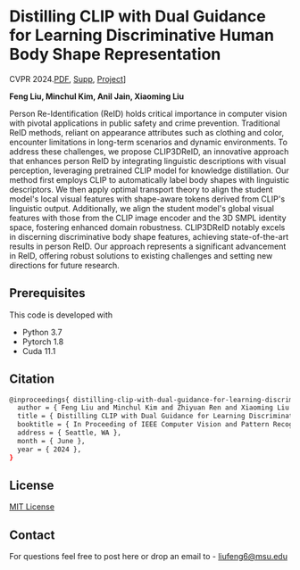 # **Distilling CLIP with Dual Guidance for Learning Discriminative Human Body Shape Representation**

CVPR 2024.[PDF](https://cvlab.cse.msu.edu/pdfs/Liu_Kim_Ren_Liu_CLIP3DREID.pdf), [Supp](https://cvlab.cse.msu.edu/pdfs/Liu_Kim_Ren_Liu_CLIP3DREID_supp.pdf), [Project](https://cvlab.cse.msu.edu/project-clip3dreid.html)]

**Feng Liu, Minchul Kim, Anil Jain, Xiaoming Liu**

Person Re-Identification (ReID) holds critical importance in computer vision with pivotal applications in public safety and crime prevention. Traditional ReID methods, reliant on appearance attributes such as clothing and color, encounter limitations in long-term scenarios and dynamic environments. To address these challenges, we propose CLIP3DReID, an innovative approach that enhances person ReID by integrating linguistic descriptions with visual perception, leveraging pretrained CLIP model for knowledge distillation. Our method first employs CLIP to automatically label body shapes with linguistic descriptors. We then apply optimal transport theory to align the student model's local visual features with shape-aware tokens derived from CLIP's linguistic output. Additionally, we align the student model's global visual features with those from the CLIP image encoder and the 3D SMPL identity space, fostering enhanced domain robustness. CLIP3DReID notably excels in discerning discriminative body shape features, achieving state-of-the-art results in person ReID. Our approach represents a significant advancement in ReID, offering robust solutions to existing challenges and setting new directions for future research.


## Prerequisites

This code is developed with

* Python 3.7
* Pytorch 1.8
* Cuda 11.1 

## Citation

```bash
@inproceedings{ distilling-clip-with-dual-guidance-for-learning-discriminative-human-body-shape-representation,
  author = { Feng Liu and Minchul Kim and Zhiyuan Ren and Xiaoming Liu },
  title = { Distilling CLIP with Dual Guidance for Learning Discriminative Human Body Shape Representation },
  booktitle = { In Proceeding of IEEE Computer Vision and Pattern Recognition },
  address = { Seattle, WA },
  month = { June },
  year = { 2024 },
}
```

## License

[MIT License](LICENSE)

## Contact

For questions feel free to post here or drop an email to - liufeng6@msu.edu
